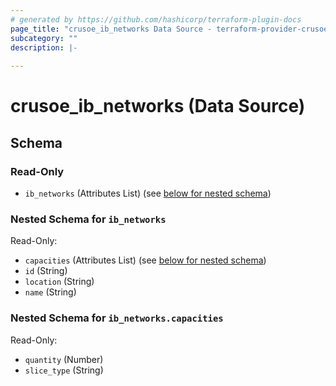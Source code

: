 ```yaml
---
# generated by https://github.com/hashicorp/terraform-plugin-docs
page_title: "crusoe_ib_networks Data Source - terraform-provider-crusoe"
subcategory: ""
description: |-
  
---
```


# crusoe_ib_networks (Data Source)





<!-- schema generated by tfplugindocs -->
## Schema

### Read-Only

- `ib_networks` (Attributes List) (see [below for nested schema](#nestedatt--ib_networks))

<a id="nestedatt--ib_networks"></a>
### Nested Schema for `ib_networks`

Read-Only:

- `capacities` (Attributes List) (see [below for nested schema](#nestedatt--ib_networks--capacities))
- `id` (String)
- `location` (String)
- `name` (String)

<a id="nestedatt--ib_networks--capacities"></a>
### Nested Schema for `ib_networks.capacities`

Read-Only:

- `quantity` (Number)
- `slice_type` (String)
